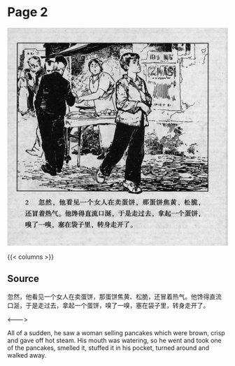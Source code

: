 # Page 2

 ![biao front](./../../../images/biao/seifert0726_biao_0006_002.jpg)

{{< columns >}} 

## Source

忽然，他看见一个女人在卖蛋饼，那蛋饼焦黄、松脆，还冒着热气。他馋得直流 口涎，于是走过去，拿起一个蛋饼，嗅了一嗅，塞在袋子里，转身走开了。

<--->

All of a sudden, he saw a woman selling pancakes which were brown, crisp and gave off hot steam. His mouth was watering, so he went and took one of the pancakes, smelled it, stuffed it in his pocket, turned around and walked away.